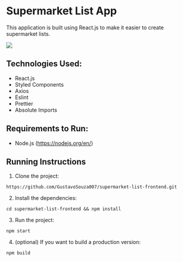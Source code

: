 # Supermarket List App

This application is built using React.js to make it easier to create supermarket lists.

<p>
<img src="https://github.com/GustavoSouza007/supermarket-list-frontend/blob/master/public/images/demo.gif" />
</p>

## Technologies Used:

- React.js
- Styled Components
- Axios
- Eslint
- Prettier
- Absolute Imports

## Requirements to Run:

- Node.js (https://nodejs.org/en/)

## Running Instructions

1. Clone the project:

```
https://github.com/GustavoSouza007/supermarket-list-frontend.git
```

2. Install the dependencies:

```
cd supermarket-list-frontend && npm install
```

3. Run the project:

```
npm start
```

4. (optional) If you want to build a production version:

```
npm build
```

